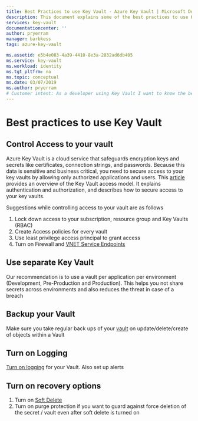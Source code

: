 ```yaml
---
title: Best Practices to use Key Vault - Azure Key Vault | Microsoft Docs
description: This document explains some of the best practices to use Key Vault
services: key-vault
documentationcenter: ''
author: pryerram
manager: barbkess
tags: azure-key-vault

ms.assetid: e5b4e083-4a39-4410-8e3a-2832ad6db405
ms.service: key-vault
ms.workload: identity
ms.tgt_pltfrm: na
ms.topic: conceptual
ms.date: 03/07/2019
ms.author: pryerram
# Customer intent: As a developer using Key Vault I want to know the best practices so I can implement them
---
```

# Best practices to use Key Vault

## Control Access to your vault

Azure Key Vault is a cloud service that safeguards encryption keys and secrets like certificates, connection strings, and passwords. Because this data is sensitive and business critical, you need to secure access to your key vaults by allowing only authorized applications and users. This [article](key-vault-secure-your-key-vault.md) provides an overview of the Key Vault access model. It explains authentication and authorization, and describes how to secure access to your key vaults.

Suggestions while controlling access to your vault are as follows
1. Lock down access to your subscription, resource group and Key Vaults (RBAC)
2. Create Access policies for every vault
3. Use least privilege access principal to grant access
4. Turn on Firewall and [VNET Service Endpoints](key-vault-overview-vnet-service-endpoints.md)

## Use separate Key Vault

Our recommendation is to use a vault per application per environment (Development, Pre-Production and Production). This helps you not share secrets across environments and also reduces the threat in case of a breach

## Backup your Vault

Make sure you take regular back ups of your [vault](https://blogs.technet.microsoft.com/kv/2018/07/20/announcing-backup-and-restore-of-keys-secrets-and-certificates/) on update/delete/create of objects within a Vault

## Turn on Logging

[Turn on logging](key-vault-logging.md) for your Vault. Also set up alerts

## Turn on recovery options

1. Turn on [Soft Delete](key-vault-ovw.soft-delete.md)
2. Turn on purge protection if you want to guard against force deletion of the secret / vault even after soft delete is turned on